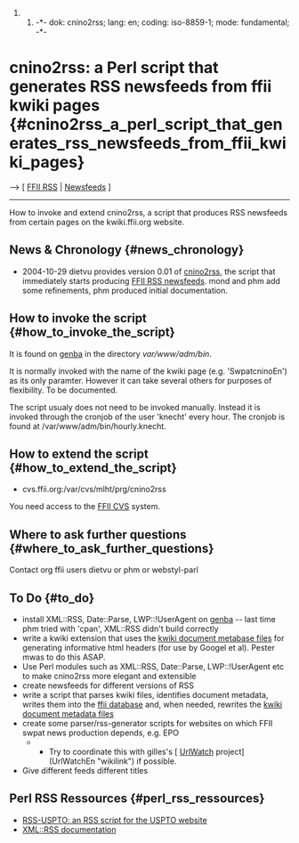 1.  1.  -\*- dok: cnino2rss; lang: en; coding: iso-8859-1; mode:
        fundamental; -\*-

# cnino2rss: a Perl script that generates RSS newsfeeds from ffii kwiki pages {#cnino2rss_a_perl_script_that_generates_rss_newsfeeds_from_ffii_kwiki_pages}

\--\> \[ [ FFII RSS](FfiiRssEn "wikilink") \|
[Newsfeeds](http://www.ffii.org/news/rss/ "wikilink") \]

------------------------------------------------------------------------

How to invoke and extend cnino2rss, a script that produces RSS newsfeeds
from certain pages on the kwiki.ffii.org website.

## News & Chronology {#news_chronology}

-   2004-10-29 dietvu provides version 0.01 of [
    cnino2rss](Cnino2rssEn "wikilink"), the script that immediately
    starts producing [FFII RSS
    newsfeeds](http://www.ffii.org/news/rss/ "wikilink"). mond and phm
    add some refinements, phm produced initial documentation.

## How to invoke the script {#how_to_invoke_the_script}

It is found on [ genba](GenbaEn "wikilink") in the directory
*var/www/adm/bin*.

It is normally invoked with the name of the kwiki page (e.g.
\'SwpatcninoEn\') as its only paramter. However it can take several
others for purposes of flexibility. To be documented.

The script usualy does not need to be invoked manually. Instead it is
invoked through the cronjob of the user \'knecht\' every hour. The
cronjob is found at /var/www/adm/bin/hourly.knecht.

## How to extend the script {#how_to_extend_the_script}

-   cvs.ffii.org:/var/cvs/mlht/prg/cnino2rss

You need access to the [ FFII CVS](CvsadmEn "wikilink") system.

## Where to ask further questions {#where_to_ask_further_questions}

Contact org ffii users dietvu or phm or webstyl-parl

## To Do {#to_do}

-   install XML::RSS, Date::Parse, LWP::!UserAgent on [
    genba](GenbaEn "wikilink") \-- last time phm tried with \'cpan\',
    XML::RSS didn\'t build correctly
-   write a kwiki extension that uses the [ kwiki document metabase
    files](KwikiDokDataEn "wikilink") for generating informative html
    headers (for use by Googel et al). Pester mwas to do this ASAP.
-   Use Perl modules such as XML::RSS, Date::Parse, LWP::!UserAgent etc
    to make cnino2rss more elegant and extensible
-   create newsfeeds for different versions of RSS
-   write a script that parses kwiki files, identifies document
    metadata, writes them into the [ ffii database](MlhtDbEn "wikilink")
    and, when needed, rewrites the [ kwiki document metadata
    files](KwikiDokDataEn "wikilink")
-   create some parser/rss-generator scripts for websites on which FFII
    swpat news production depends, e.g. EPO
    -   -   Try to coordinate this with gilles\'s [
            [UrlWatch](UrlWatch "wikilink")
            project](UrlWatchEn "wikilink") if possible.
-   Give different feeds different titles

## Perl RSS Ressources {#perl_rss_ressources}

-   [RSS-USPTO: an RSS script for the USPTO
    website](http://varchars.com/sw/rss-uspto.pl "wikilink")
-   [XML::RSS
    documentation](http://search.cpan.org/~kellan/XML-RSS-1.02/lib/RSS.pm "wikilink")
